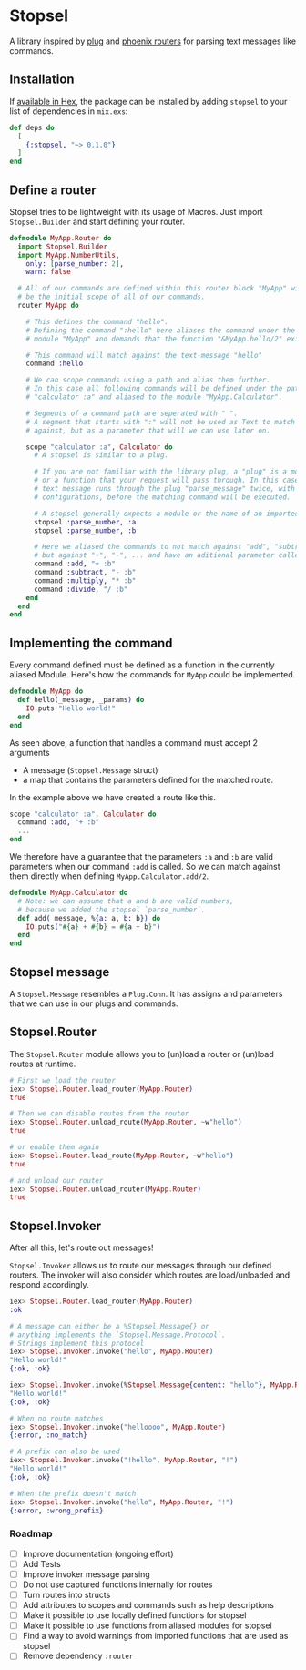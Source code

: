 # Stopsel

A library inspired by [plug](https://hex.pm/packages/plug) and [phoenix routers](https://hex.pm/packages/phoenix) for parsing text messages like commands.

## Installation

If [available in Hex](https://hex.pm/docs/publish), the package can be installed
by adding `stopsel` to your list of dependencies in `mix.exs`:

```elixir
def deps do
  [
    {:stopsel, "~> 0.1.0"}
  ]
end
```

## Define a router
Stopsel tries to be lightweight with its usage of Macros. Just import `Stopsel.Builder` and start defining your router.

```elixir
defmodule MyApp.Router do
  import Stopsel.Builder
  import MyApp.NumberUtils,
    only: [parse_number: 2],
    warn: false

  # All of our commands are defined within this router block "MyApp" will
  # be the initial scope of all of our commands.
  router MyApp do

    # This defines the command "hello".
    # Defining the command ":hello" here aliases the command under the
    # module "MyApp" and demands that the function "&MyApp.hello/2" exists.

    # This command will match against the text-message "hello"
    command :hello

    # We can scope commands using a path and alias them further.
    # In this case all following commands will be defined under the path
    # "calculator :a" and aliased to the module "MyApp.Calculator".

    # Segments of a command path are seperated with " ".
    # A segment that starts with ":" will not be used as Text to match
    # against, but as a parameter that will we can use later on.

    scope "calculator :a", Calculator do
      # A stopsel is similar to a plug.

      # If you are not familiar with the library plug, a "plug" is a module
      # or a function that your request will pass through. In this case the
      # text message runs through the plug "parse_message" twice, with different
      # configurations, before the matching command will be executed.

      # A stopsel generally expects a module or the name of an imported function.
      stopsel :parse_number, :a
      stopsel :parse_number, :b

      # Here we aliased the commands to not match against "add", "subtract", ...
      # but against "+", "-", ... and have an aditional parameter called "b"
      command :add, "+ :b"
      command :subtract, "- :b"
      command :multiply, "* :b"
      command :divide, "/ :b"
    end
  end
end
```

## Implementing the command

Every command defined must be defined as a function in the currently aliased Module. Here's how the commands for `MyApp` could be implemented.

```elixir
defmodule MyApp do
  def hello(_message, _params) do
    IO.puts "Hello world!"
  end
end
```

As seen above, a function that handles a command must accept 2 arguments
* A message (`Stopsel.Message` struct)
* a map that contains the parameters defined for the matched route.

In the example above we have created a route like this.
```elixir
scope "calculator :a", Calculator do
  command :add, "+ :b"
  ...
end
```

We therefore have a guarantee that the parameters `:a` and `:b` are valid parameters when our command `:add` is called.
So we can match against them directly when defining `MyApp.Calculator.add/2`.

```elixir
defmodule MyApp.Calculator do
  # Note: we can assume that a and b are valid numbers,
  # because we added the stopsel `parse_number`.
  def add(_message, %{a: a, b: b}) do
    IO.puts("#{a} + #{b} = #{a + b}")
  end
end
```

## Stopsel message

A `Stopsel.Message` resembles a `Plug.Conn`. It has assigns and parameters that we can use in our plugs and commands.

## Stopsel.Router
The `Stopsel.Router` module allows you to (un)load a router or (un)load routes at runtime.

```elixir
# First we load the router
iex> Stopsel.Router.load_router(MyApp.Router)
true

# Then we can disable routes from the router
iex> Stopsel.Router.unload_route(MyApp.Router, ~w"hello")
true

# or enable them again
iex> Stopsel.Router.load_route(MyApp.Router, ~w"hello")
true

# and unload our router
iex> Stopsel.Router.unload_router(MyApp.Router)
true
```

## Stopsel.Invoker
After all this, let's route out messages!

`Stopsel.Invoker` allows us to route our messages through our defined routers.
The invoker will also consider which routes are load/unloaded and respond accordingly.

```elixir
iex> Stopsel.Router.load_router(MyApp.Router)
:ok

# A message can either be a %Stopsel.Message{} or
# anything implements the `Stopsel.Message.Protocol`.
# Strings implement this protocol
iex> Stopsel.Invoker.invoke("hello", MyApp.Router)
"Hello world!"
{:ok, :ok}

iex> Stopsel.Invoker.invoke(%Stopsel.Message{content: "hello"}, MyApp.Router)
"Hello world!"
{:ok, :ok}

# When no route matches
iex> Stopsel.Invoker.invoke("helloooo", MyApp.Router)
{:error, :no_match}

# A prefix can also be used
iex> Stopsel.Invoker.invoke("!hello", MyApp.Router, "!")
"Hello world!"
{:ok, :ok}

# When the prefix doesn't match
iex> Stopsel.Invoker.invoke("hello", MyApp.Router, "!")
{:error, :wrong_prefix}
```

### Roadmap
* [ ] Improve documentation (ongoing effort)
* [ ] Add Tests
* [ ] Improve invoker message parsing
* [ ] Do not use captured functions internally for routes
* [ ] Turn routes into structs
* [ ] Add attributes to scopes and commands such as help descriptions
* [ ] Make it possible to use locally defined functions for stopsel
* [ ] Make it possible to use functions from aliased modules for stopsel
* [ ] Find a way to avoid warnings from imported functions that are used as stopsel
* [ ] Remove dependency `:router`